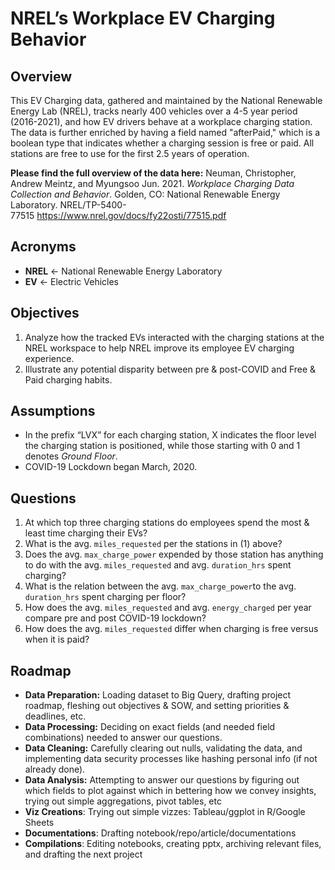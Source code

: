 # NREL’s Workplace EV Charging Behavior  

## Overview

This EV Charging data, gathered and maintained by the National Renewable Energy Lab (NREL), tracks nearly 400 vehicles over a 4-5 year period (2016-2021), and how EV drivers behave at a workplace charging station. The data is further enriched by having a field named "afterPaid," which is a boolean type that indicates whether a charging session is free or paid. All stations are free to use for the first 2.5 years of operation.

**Please find the full overview of the data here:** 
Neuman, Christopher, Andrew Meintz, and Myungsoo Jun. 2021. *Workplace Charging Data Collection and Behavior*. Golden, CO: National Renewable Energy Laboratory. NREL/TP-5400-77515 https://www.nrel.gov/docs/fy22osti/77515.pdf 

## Acronyms

- **NREL** ← National Renewable Energy Laboratory
- **EV** ← Electric Vehicles

## Objectives
1. Analyze how the tracked EVs interacted with the charging stations at the NREL workspace to help NREL improve its employee EV charging experience.
2. Illustrate any potential disparity between pre & post-COVID and Free & Paid charging habits.

## Assumptions
- In the prefix “LVX” for each charging station, X indicates the floor level the charging station is positioned, while those starting with 0 and 1 denotes *Ground Floor*.
- COVID-19 Lockdown began March, 2020.

## Questions
1. At which top three charging stations do employees spend the most & least time charging their EVs?
2. What is the avg. `miles_requested` per the stations in (1) above?
3. Does the avg. `max_charge_power` expended by those station has anything to do with the avg. `miles_requested` and avg. `duration_hrs` spent charging?
4. What is the relation between the avg. `max_charge_power`to the avg. `duration_hrs` spent charging per floor?
5. How does the avg. `miles_requested` and avg. `energy_charged` per year compare pre and post COVID-19 lockdown? 
6. How does the avg. `miles_requested` differ when charging is free versus when it is paid?

## Roadmap
- **Data Preparation:** Loading dataset to Big Query, drafting project roadmap, fleshing out objectives & SOW, and setting priorities & deadlines, etc.
- **Data Processing:** Deciding on exact fields (and needed field combinations) needed to answer our questions.
- **Data Cleaning:** Carefully clearing out nulls, validating the data, and implementing data security processes like hashing personal info (if not already done).
- **Data Analysis:** Attempting to answer our questions by figuring out which fields to plot against which in bettering how we convey insights, trying out simple aggregations, pivot tables, etc
- **Viz Creations**: Trying out simple vizzes: Tableau/ggplot in R/Google Sheets
- **Documentations**: Drafting notebook/repo/article/documentations
- **Compilations**: Editing notebooks, creating pptx, archiving relevant files, and drafting the next project

